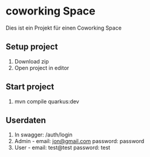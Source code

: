 # coworking Space
Dies ist ein Projekt für einen Coworking Space

## Setup project
1. Download zip
2. Open project in editor

## Start project
1. mvn compile quarkus:dev

## Userdaten
1. In swagger: /auth/login
2. Admin - email: jon@gmail.com password: password
3. User - email: test@test password: test